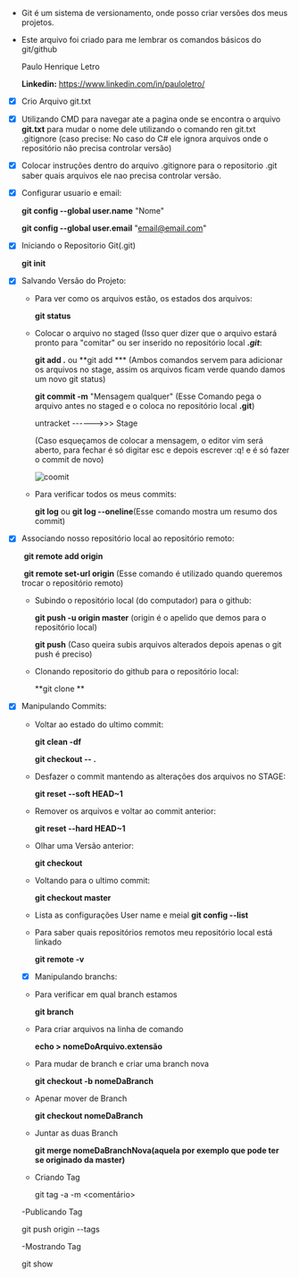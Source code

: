 - Git é um sistema de versionamento, onde posso criar versões dos meus projetos. 

- Este arquivo foi criado para me lembrar os comandos básicos do git/github

  

  Paulo Henrique Letro

  **Linkedin:** https://www.linkedin.com/in/pauloletro/

  

- [x] Crio Arquivo git.txt

  

- [x] Utilizando CMD para navegar ate a pagina onde se encontra o arquivo **git.txt** para mudar o nome dele utilizando o comando ren git.txt .gitignore (caso precise: No caso do C# ele ignora arquivos onde o repositório não precisa controlar versão)

  

- [x] Colocar instruções dentro do arquivo .gitignore para o repositorio .git saber quais arquivos ele nao precisa controlar versão.

  

- [x] Configurar usuario e email:

   **git config --global user.name** "Nome"

   **git config --global user.email** "email@email.com"

   

- [x] Iniciando o Repositorio Git(.git)

   **git init**

   

- [x] Salvando Versão do Projeto: 

   * Para ver como os arquivos estão, os estados dos arquivos:

     **git status**

     

   * Colocar o arquivo no staged (Isso quer dizer que o arquivo estará pronto para "comitar" ou ser inserido no repositório local **.*git***:

     **git add .** ou **git add *** (Ambos comandos servem para adicionar os arquivos no stage, assim os arquivos ficam verde quando damos um novo git status)

     **git commit -m** "Mensagem qualquer" (Esse Comando pega o arquivo antes no staged e o coloca no repositório local **.git**)

     

     untracket ------>>> Stage
     
     
     
     (Caso esqueçamos de colocar a mensagem, o editor vim será aberto, para fechar é só digitar esc e depois escrever :q! e é só fazer o commit de novo)
     
     ![coomit](C:\Users\paulo\Desktop\coomit.PNG)
     
     


   * Para verificar todos os meus commits:

     **git log**    ou      **git log --oneline**(Esse comando mostra um resumo dos commit)

     

     

- [x] Associando nosso repositório local ao repositório remoto:

   ​	**git remote add origin**  <URL do repositorio>	

   ​	**git remote set-url origin** <URL do repositorio> (Esse comando é utilizado quando queremos trocar o repositório remoto)

   

   * Subindo o repositório local (do computador) para o github:

     **git push -u origin master**   (origin é o apelido que demos para o repositório local)

     **git push**  (Caso queira subis arquivos alterados depois apenas o git push é preciso)

     

   * Clonando repositorio do github para o repositório local:

     **git clone <URL do repositorio>	**

   

- [x] Manipulando Commits:

    

   * Voltar ao estado do ultimo commit:

     **git clean -df**

     **git checkout -- .**

   

   * Desfazer o commit mantendo as alterações dos arquivos no STAGE:

     **git reset --soft  HEAD~1**

   

   * Remover os arquivos e voltar ao commit anterior:

     **git reset  --hard HEAD~1**

   

   * Olhar uma Versão anterior:

     **git checkout** <Codigo do commit>	

   

   * Voltando para o ultimo commit:

     **git checkout master**

   

   - Lista as configurações User name e meial
     **git config --list**

   

   - Para saber quais repositórios remotos meu repositório local está linkado

     **git remote -v**

   

   - [x] Manipulando branchs:

   - Para verificar em qual branch estamos

     **git branch**

   

   - Para criar arquivos na linha de comando

     **echo > nomeDoArquivo.extensão**

   

   - Para mudar de branch e criar uma branch nova

     **git checkout -b nomeDaBranch**

   

   - Apenar mover de Branch

     **git checkout nomeDaBranch**

   

   - Juntar as duas Branch

     **git merge nomeDaBranchNova(aquela por exemplo que pode ter se originado da master)**
  
  - Criando Tag
  
    git tag -a <nome da tag> -m <comentário>
  
  -Publicando Tag
  
   git push origin --tags
  
  -Mostrando Tag
  
    git show <nome da tag>
  

   

   

   

   

   

   

   

   

   

   

   

   

   

   

   

   

   ​	

​    

   

   

   

   

   

   

   

   

   

   

   

